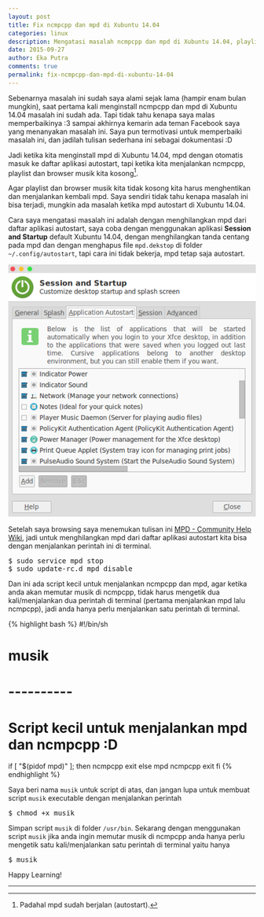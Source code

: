 ```yaml
---
layout: post
title: Fix ncmpcpp dan mpd di Xubuntu 14.04
categories: linux
description: Mengatasi masalah ncmpcpp dan mpd di Xubuntu 14.04, playlist dan browser musik di ncmpcpp kosong padahal mpd sudah jalan.
date: 2015-09-27
author: Eka Putra
comments: true
permalink: fix-ncmpcpp-dan-mpd-di-xubuntu-14-04
---
```


Sebenarnya masalah ini sudah saya alami sejak lama (hampir enam bulan mungkin), saat pertama kali menginstall ncmpcpp dan mpd di Xubuntu 14.04 masalah ini sudah ada. Tapi tidak tahu kenapa saya malas memperbaikinya :3 sampai akhirnya kemarin ada teman Facebook saya yang menanyakan masalah ini. Saya pun termotivasi untuk memperbaiki masalah ini, dan jadilah tulisan sederhana ini sebagai dokumentasi :D

Jadi ketika kita menginstall mpd di Xubuntu 14.04, mpd dengan otomatis masuk ke daftar aplikasi autostart, tapi ketika kita menjalankan ncmpcpp, playlist dan browser musik kita kosong[^fn-fn1].

Agar playlist dan browser musik kita tidak kosong kita harus menghentikan dan menjalankan kembali mpd. Saya sendiri tidak tahu kenapa masalah ini bisa terjadi, mungkin ada masalah ketika mpd autostart di Xubuntu 14.04.

Cara saya mengatasi masalah ini adalah dengan menghilangkan mpd dari daftar aplikasi autostart, saya coba dengan menggunakan aplikasi **Session and Startup** default Xubuntu 14.04, dengan menghilangkan tanda centang pada mpd dan dengan menghapus file `mpd.dekstop` di folder `~/.config/autostart`, tapi cara ini tidak bekerja, mpd tetap saja autostart.

![Session dan Startup](/assets/session-and-startup.png "Session dan Startup")

Setelah saya browsing saya menemukan tulisan ini [MPD - Community Help Wiki](https://help.ubuntu.com/community/MPD "MPD - Community Help Wiki"), jadi untuk menghilangkan mpd dari daftar aplikasi autostart kita bisa dengan menjalankan perintah ini di terminal.

<div class="console">
<pre>
<span class="ps1">$</span> sudo service mpd stop
<span class="ps1">$</span> sudo update-rc.d mpd disable
</pre>
</div>

Dan ini ada script kecil untuk menjalankan ncmpcpp dan mpd, agar ketika anda akan memutar musik di ncmpcpp, tidak harus mengetik dua kali/menjalankan dua perintah di terminal (pertama menjalankan mpd lalu ncmpcpp), jadi anda hanya perlu menjalankan satu perintah di terminal.

{% highlight bash %}
#!/bin/sh
# musik
# ----------
# Script kecil untuk menjalankan mpd dan ncmpcpp :D

if [ "$(pidof mpd)" ]; then
    ncmpcpp
    exit
else
    mpd
    ncmpcpp
    exit
fi
{% endhighlight %}

Saya beri nama `musik` untuk script di atas, dan jangan lupa untuk membuat script `musik` executable dengan menjalankan perintah

<div class="console">
<pre>
<span class="ps1">$</span> chmod +x musik
</pre>
</div>

Simpan script `musik` di folder `/usr/bin`. Sekarang dengan menggunakan script `musik` jika anda ingin memutar musik di ncmpcpp anda hanya perlu mengetik satu kali/menjalankan satu perintah di terminal yaitu hanya

<div class="console">
<pre>
<span class="ps1">$</span> musik
</pre>
</div>

Happy Learning!

-----

[^fn-fn1]: Padahal mpd sudah berjalan (autostart).